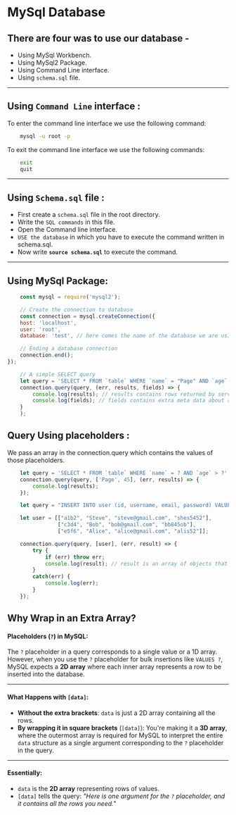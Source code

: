 # MySql Database

## There are four was to use our database -

* Using MySql Workbench.
* Using MySql2 Package.
* Using Command Line interface.
* Using `schema.sql` file.
___

## Using `Command Line` interface :

To enter the command line interface we use the following command: 
```bash
    mysql -u root -p
```
To exit the command line interface we use the following commands:
```bash
    exit
    quit
```
___

## Using `Schema.sql` file :

* First create a `schema.sql` file in the root directory.
* Write the `SQL commands` in this file.
* Open the Command line interface.
* `USE the database` in which you have to execute the command written in schema.sql.
* Now write **`source schema.sql`** to execute the command.
___

## Using MySql Package: 
   
```javascript
    const mysql = require('mysql2');

    // Create the connection to database
    const connection = mysql.createConnection({
    host: 'localhost',
    user: 'root',
    database: 'test', // here comes the name of the database we are using

    // Ending a database connection
    connection.end();
});
```


```javascript
    // A simple SELECT query
    let query = 'SELECT * FROM `table` WHERE `name` = "Page" AND `age` > 45'
    connection.query(query, (err, results, fields) => {
        console.log(results); // results contains rows returned by server. It is an array of object.
        console.log(fields); // fields contains extra meta data about results, if available
    }
    );
```

## Query Using placeholders :
 We pass an array in the connection.query which contains the values of those placeholders.

```javascript
    let query = 'SELECT * FROM `table` WHERE `name` = ? AND `age` > ?'
    connection.query(query, ['Page', 45], (err, results) => {
        console.log(results);
    });
```

```javascript
    let query = "INSERT INTO user (id, username, email, password) VALUES ?";

    let user = [["a1b2", "Steve", "steve@gmail.com", "shes5452"], 
                ["c3d4", "Bob", "bob@gmail.com", "bb845ob"], 
                ["e5f6", "Alice", "alice@gmail.com", "alis52"]];

    connection.query(query, [user], (err, result) => {
        try {
            if (err) throw err;
            console.log(result); // result is an array of objects that contains the output of the query
        }
        catch(err) {
            console.log(err);
        }
    });
```

## Why Wrap in an Extra Array?

#### Placeholders (`?`) in MySQL:
The `?` placeholder in a query corresponds to a single value or a 1D array. However, when you use the `?` placeholder for bulk insertions like `VALUES ?`, MySQL expects a **2D array** where each inner array represents a row to be inserted into the database.

---

#### What Happens with `[data]`:

- **Without the extra brackets**: `data` is just a 2D array containing all the rows.
- **By wrapping it in square brackets** (`[data]`): You're making it a **3D array**, where the outermost array is required for MySQL to interpret the entire `data` structure as a single argument corresponding to the `?` placeholder in the query.

---

#### Essentially:
- `data` is the **2D array** representing rows of values.
- `[data]` tells the query: *"Here is one argument for the `?` placeholder, and it contains all the rows you need."*
